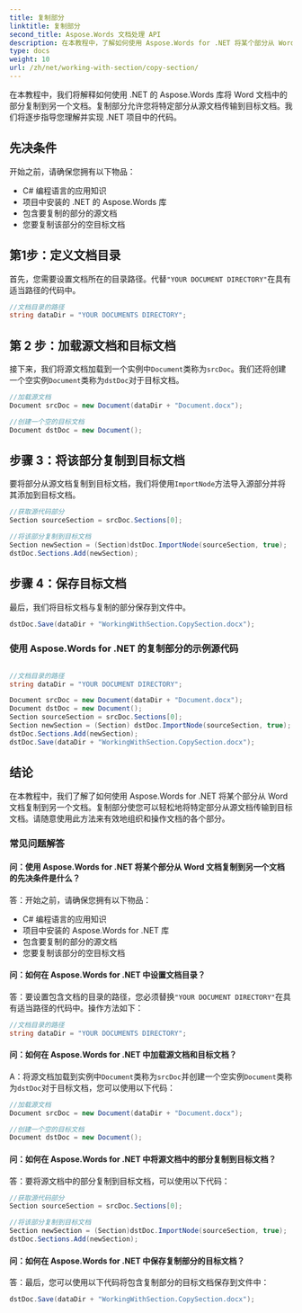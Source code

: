 ```yaml
---
title: 复制部分
linktitle: 复制部分
second_title: Aspose.Words 文档处理 API
description: 在本教程中，了解如何使用 Aspose.Words for .NET 将某个部分从 Word 文档复制到另一个文档。
type: docs
weight: 10
url: /zh/net/working-with-section/copy-section/
---
```


在本教程中，我们将解释如何使用 .NET 的 Aspose.Words 库将 Word 文档中的部分复制到另一个文档。复制部分允许您将特定部分从源文档传输到目标文档。我们将逐步指导您理解并实现 .NET 项目中的代码。

## 先决条件
开始之前，请确保您拥有以下物品：
- C# 编程语言的应用知识
- 项目中安装的 .NET 的 Aspose.Words 库
- 包含要复制的部分的源文档
- 您要复制该部分的空目标文档

## 第1步：定义文档目录
首先，您需要设置文档所在的目录路径。代替`"YOUR DOCUMENT DIRECTORY"`在具有适当路径的代码中。

```csharp
//文档目录的路径
string dataDir = "YOUR DOCUMENTS DIRECTORY";
```

## 第 2 步：加载源文档和目标文档
接下来，我们将源文档加载到一个实例中`Document`类称为`srcDoc`。我们还将创建一个空实例`Document`类称为`dstDoc`对于目标文档。

```csharp
//加载源文档
Document srcDoc = new Document(dataDir + "Document.docx");

//创建一个空的目标文档
Document dstDoc = new Document();
```

## 步骤 3：将该部分复制到目标文档
要将部分从源文档复制到目标文档，我们将使用`ImportNode`方法导入源部分并将其添加到目标文档。

```csharp
//获取源代码部分
Section sourceSection = srcDoc.Sections[0];

//将该部分复制到目标文档
Section newSection = (Section)dstDoc.ImportNode(sourceSection, true);
dstDoc.Sections.Add(newSection);
```

## 步骤 4：保存目标文档
最后，我们将目标文档与复制的部分保存到文件中。

```csharp
dstDoc.Save(dataDir + "WorkingWithSection.CopySection.docx");
```

### 使用 Aspose.Words for .NET 的复制部分的示例源代码 

```csharp

//文档目录的路径
string dataDir = "YOUR DOCUMENT DIRECTORY";

Document srcDoc = new Document(dataDir + "Document.docx");
Document dstDoc = new Document();
Section sourceSection = srcDoc.Sections[0];
Section newSection = (Section) dstDoc.ImportNode(sourceSection, true);
dstDoc.Sections.Add(newSection);
dstDoc.Save(dataDir + "WorkingWithSection.CopySection.docx");

```

## 结论
在本教程中，我们了解了如何使用 Aspose.Words for .NET 将某个部分从 Word 文档复制到另一个文档。复制部分使您可以轻松地将特定部分从源文档传输到目标文档。请随意使用此方法来有效地组织和操作文档的各个部分。

### 常见问题解答

#### 问：使用 Aspose.Words for .NET 将某个部分从 Word 文档复制到另一个文档的先决条件是什么？

答：开始之前，请确保您拥有以下物品：
- C# 编程语言的应用知识
- 项目中安装的 Aspose.Words for .NET 库
- 包含要复制的部分的源文档
- 您要复制该部分的空目标文档

#### 问：如何在 Aspose.Words for .NET 中设置文档目录？

答：要设置包含文档的目录的路径，您必须替换`"YOUR DOCUMENT DIRECTORY"`在具有适当路径的代码中。操作方法如下：

```csharp
//文档目录的路径
string dataDir = "YOUR DOCUMENTS DIRECTORY";
```

#### 问：如何在 Aspose.Words for .NET 中加载源文档和目标文档？

 A：将源文档加载到实例中`Document`类称为`srcDoc`并创建一个空实例`Document`类称为`dstDoc`对于目标文档，您可以使用以下代码：

```csharp
//加载源文档
Document srcDoc = new Document(dataDir + "Document.docx");

//创建一个空的目标文档
Document dstDoc = new Document();
```

#### 问：如何在 Aspose.Words for .NET 中将源文档中的部分复制到目标文档？

答：要将源文档中的部分复制到目标文档，可以使用以下代码：

```csharp
//获取源代码部分
Section sourceSection = srcDoc.Sections[0];

//将该部分复制到目标文档
Section newSection = (Section)dstDoc.ImportNode(sourceSection, true);
dstDoc.Sections.Add(newSection);
```

#### 问：如何在 Aspose.Words for .NET 中保存复制部分的目标文档？

答：最后，您可以使用以下代码将包含复制部分的目标文档保存到文件中：

```csharp
dstDoc.Save(dataDir + "WorkingWithSection.CopySection.docx");
```